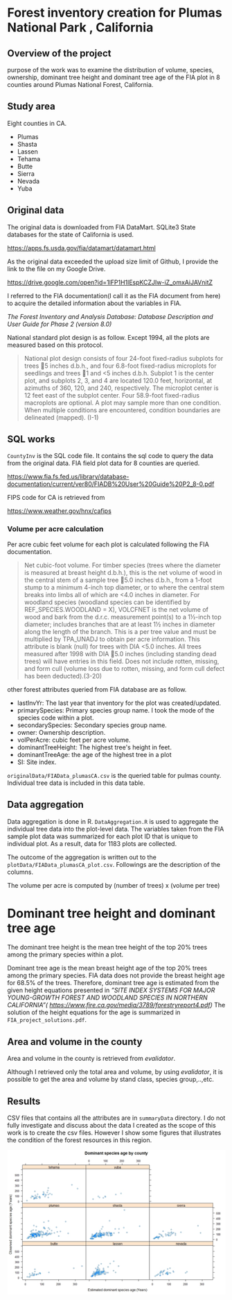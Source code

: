 # Forest inventory creation for Plumas National Park , California

## Overview of the project
purpose of the work was to examine the distribution of volume, species, ownership, dominant tree height and dominant tree age of the FIA plot in 8 counties around Plumas National Forest, California.  

## Study area
Eight counties in CA.
- Plumas
- Shasta
- Lassen
- Tehama
- Butte
- Sierra
- Nevada
- Yuba

## Original data
The original data is downloaded from FIA DataMart. SQLite3 State databases for the state of California is used.  

https://apps.fs.usda.gov/fia/datamart/datamart.html

As the original data exceeded the upload size limit of Github, I provide the link to the file on my Google Drive.

https://drive.google.com/open?id=1lFP1H1lEspKCZJIw-iZ_omxAiJAVnitZ

 I referred to the FIA documentation(I call it as the FIA document from here) to acquire the detailed information about the variables in FIA.

 _The Forest Inventory and Analysis Database: Database Description and User Guide for Phase 2 (version 8.0)_

National standard plot design is as follow. Except 1994, all the plots are measured based on this protocol.

> National plot design consists of four 24-foot fixed-radius subplots for
trees 5 inches d.b.h., and four 6.8-foot fixed-radius microplots for
seedlings and trees 1 and <5 inches d.b.h. Subplot 1 is the center plot,
and subplots 2, 3, and 4 are located 120.0 feet, horizontal, at azimuths
of 360, 120, and 240, respectively. The microplot center is 12 feet east
of the subplot center. Four 58.9-foot fixed-radius macroplots are
optional. A plot may sample more than one condition. When multiple
conditions are encountered, condition boundaries are delineated
(mapped). (I-1)


## SQL works
`CountyInv` is the SQL code file. It contains the sql code to query the data from the original data. FIA field plot data for 8 counties are queried.

https://www.fia.fs.fed.us/library/database-documentation/current/ver80/FIADB%20User%20Guide%20P2_8-0.pdf

FIPS code for CA is retrieved from

https://www.weather.gov/hnx/cafips

### Volume per acre calculation

Per acre cubic feet volume  for each plot is calculated following the FIA documentation. 

>Net cubic-foot volume. For timber species (trees where the diameter is measured at
breast height d.b.h.), this is the net volume of wood in the central stem of a sample tree
5.0 inches d.b.h., from a 1-foot stump to a minimum 4-inch top diameter, or to where the
central stem breaks into limbs all of which are <4.0 inches in diameter. For woodland
species (woodland species can be identified by REF_SPECIES.WOODLAND = X),
VOLCFNET is the net volume of wood and bark from the d.r.c. measurement point(s) to a 1½-inch top diameter; includes branches that are at least 1½ inches in diameter along
the length of the branch. This is a per tree value and must be multiplied by TPA_UNADJ to
obtain per acre information. This attribute is blank (null) for trees with DIA <5.0 inches.
All trees measured after 1998 with DIA 5.0 inches (including standing dead trees) will
have entries in this field. Does not include rotten, missing, and form cull (volume loss due
to rotten, missing, and form cull defect has been deducted).(3-20)

other forest attributes queried from FIA database are as follow.
- lastInvYr: The last year that inventory for the plot was created/updated.
- primarySpecies: Primary species group name. I took the mode of the species code within a plot.
- secondarySpecies: Secondary species group name.
- owner: Ownership description.
- volPerAcre: cubic feet per acre volume.
- dominantTreeHeight: The highest tree's height in feet. 
- dominantTreeAge: the age of the highest tree in a plot
- SI: Site index.

`originalData/FIAData_plumasCA.csv` is the queried table for pulmas county. Individual tree data is included in this data table. 


## Data aggregation
Data aggregation is done in R. `DataAggregation.R` is used to aggregate the individual tree data into the plot-level data. The variables taken from the FIA sample plot data was summarized for each plot ID that is unique to individual plot. As a result, data for 1183 plots are collected.

The outcome of the aggregation is written out to the `plotData/FIAData_plumasCA_plot.csv`. Followings are the description of the columns.

The volume per acre is computed by (number of trees) x (volume per tree)


# Dominant tree height and dominant tree age
The dominant tree height is the mean tree height of the top 20% trees among the primary species within a plot. 

Dominant tree age is the mean breast height age of the top 20% trees among the primary species. FIA data does not provide the breast height age for  68.5% of the trees. Therefore, dominant tree age is estimated from the given height equations presented in _”SITE INDEX SYSTEMS FOR MAJOR
YOUNG-GROWTH FOREST AND WOODLAND SPECIES IN NORTHERN CALIFORNIA”(
https://www.fire.ca.gov/media/3789/forestryreport4.pdf)_ 
The solution of the height equations for the age is summarized in `FIA_project_solutions.pdf`.



## Area and volume in the county
Area and volume in the county is retrieved from _evalidator_. 

Although I retrieved only the total area and volume, by using 
_evalidator_, it is possible to get the area and volume by stand class, species group,..,etc. 

## Results
CSV files that contains all the attributes are in `summaryData` directory.
I do not fully investigate and discuss about the data I created as the scope of this work is to create the csv files. However I show some figures that illustrates the condition of the forest resources in this region. 

![by county](images/county.jpeg)